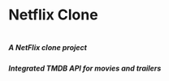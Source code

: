 <h1>Netflix Clone<h1/>
  <h5>A NetFlix clone project<h5>
  <h5>Integrated TMDB API for movies and trailers<h5>
    
  
